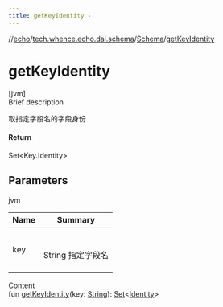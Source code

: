 ```yaml
---
title: getKeyIdentity -
---
```

//[echo](../../index.md)/[tech.whence.echo.dal.schema](../index.md)/[Schema](index.md)/[getKeyIdentity](get-key-identity.md)



# getKeyIdentity  
[jvm]  
Brief description  


取指定字段名的字段身份



#### Return  


Set<Key.Identity>



## Parameters  
  
jvm  
  
|  Name|  Summary| 
|---|---|
| key| <br><br>String 指定字段名<br><br>
  
  
Content  
fun [getKeyIdentity](get-key-identity.md)(key: [String](https://kotlinlang.org/api/latest/jvm/stdlib/kotlin/-string/index.html)): [Set](https://kotlinlang.org/api/latest/jvm/stdlib/kotlin.collections/-set/index.html)<[Identity](../../tech.whence.echo.dal.schema.key/-identity/index.md)>  




